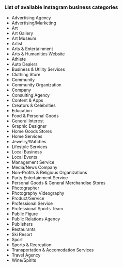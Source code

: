 ### List of available Instagram business categories
- Advertising Agency
- Advertising/Marketing
- Art
- Art Gallery
- Art Museum
- Artist
- Arts & Entertainment
- Arts & Humanities Website
- Athlete
- Auto Dealers
- Business & Utility Services
- Clothing Store
- Community
- Community Organization
- Company
- Consulting Agency
- Content & Apps
- Creators & Celebrities
- Education
- Food & Personal Goods
- General Interest
- Graphic Designer
- Home Goods Stores
- Home Services
- Jewelry/Watches
- Lifestyle Services
- Local Business
- Local Events
- Management Service
- Media/News Company
- Non-Profits & Religious Organizations
- Party Entertainment Service
- Personal Goods & General Merchandise Stores
- Photographer
- Photography Videography
- Product/Service
- Professional Service
- Professional Sports Team
- Public Figure
- Public Relations Agency
- Publishers
- Restaurants
- Ski Resort
- Sport
- Sports & Recreation
- Transportation & Accomodation Services
- Travel Agency
- Wine/Spirits
